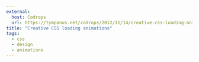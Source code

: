 ```yaml
---
external:
  host: Codrops
  url: https://tympanus.net/codrops/2012/11/14/creative-css-loading-animations/
title: "Creative CSS loading animations"
tags:
  - css
  - design
  - animations
---
```

